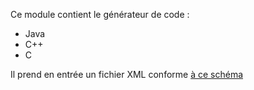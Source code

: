 Ce module contient le générateur de code :
* Java
* C++
* C

Il prend en entrée un fichier XML conforme [à ce schéma](../distributed-application.xsd)

